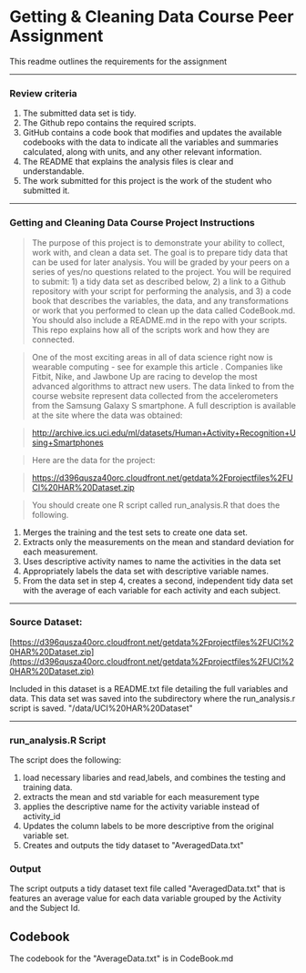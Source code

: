 # Getting & Cleaning Data Course Peer Assignment

This readme outlines the requirements for the assignment

***

### Review criteria

> 
1. The submitted data set is tidy. 
2. The Github repo contains the required scripts.
3. GitHub contains a code book that modifies and updates the available codebooks with the data to indicate all the variables and summaries calculated, along with units, and any other relevant information.
4. The README that explains the analysis files is clear and understandable.
5. The work submitted for this project is the work of the student who submitted it.

***
### Getting and Cleaning Data Course Project Instructions

>The purpose of this project is to demonstrate your ability to collect, work with, and clean a data set. The goal is to prepare tidy data that can be used for later analysis. You will be graded by your peers on a series of yes/no questions related to the project. You will be required to submit: 1) a tidy data set as described below, 2) a link to a Github repository with your script for performing the analysis, and 3) a code book that describes the variables, the data, and any transformations or work that you performed to clean up the data called CodeBook.md. You should also include a README.md in the repo with your scripts. This repo explains how all of the scripts work and how they are connected.

> One of the most exciting areas in all of data science right now is wearable computing - see for example this article . Companies like Fitbit, Nike, and Jawbone Up are racing to develop the most advanced algorithms to attract new users. The data linked to from the course website represent data collected from the accelerometers from the Samsung Galaxy S smartphone. A full description is available at the site where the data was obtained:

> http://archive.ics.uci.edu/ml/datasets/Human+Activity+Recognition+Using+Smartphones 

> Here are the data for the project:

> https://d396qusza40orc.cloudfront.net/getdata%2Fprojectfiles%2FUCI%20HAR%20Dataset.zip  

> You should create one R script called run_analysis.R that does the following. 
>
1. Merges the training and the test sets to create one data set.
2. Extracts only the measurements on the mean and standard deviation for each measurement. 
3. Uses descriptive activity names to name the activities in the data set
4. Appropriately labels the data set with descriptive variable names. 
5. From the data set in step 4, creates a second, independent tidy data set with the average of each variable for each activity and each subject.

***
### Source Dataset:
[https://d396qusza40orc.cloudfront.net/getdata%2Fprojectfiles%2FUCI%20HAR%20Dataset.zip](https://d396qusza40orc.cloudfront.net/getdata%2Fprojectfiles%2FUCI%20HAR%20Dataset.zip)

Included in this dataset is a README.txt file detailing the full variables and data.
This data set was saved into the subdirectory where the run_analysis.r script is saved.
"/data/UCI%20HAR%20Dataset"

***
### run_analysis.R Script
The script does the following:
1. load necessary libaries and read,labels, and combines the testing and training data.
2. extracts the mean and std variable for each measurement type
3. applies the descriptive name for the activity variable instead of activity_id
4. Updates the column labels to be more descriptive from the original variable set.
5. Creates and outputs the tidy dataset to "AveragedData.txt"

### Output
The script outputs a tidy dataset text file called "AveragedData.txt" that is features an average value for each data variable grouped by the Activity and the Subject Id.

## Codebook
The codebook for the "AverageData.txt" is in CodeBook.md


